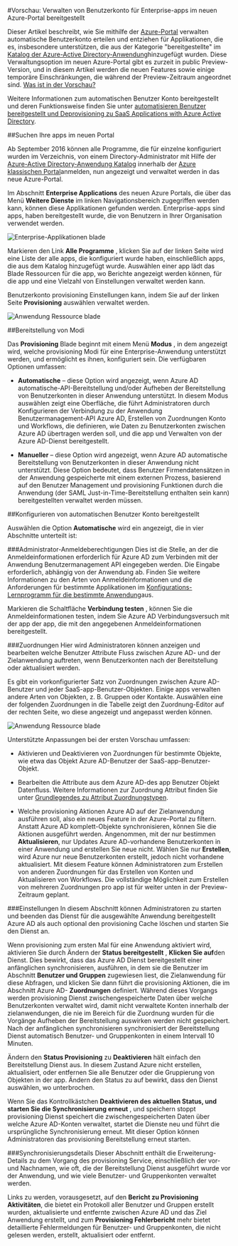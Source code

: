 <properties
    pageTitle="Benutzer bereitgestellt Management für Enterprise-apps in der Vorschau Azure Active Directory | Microsoft Azure"
    description="Informationen Sie zum Verwalten der Benutzer Konto für Enterprise-apps mit Azure Active Directory Preview bereitgestellt"
    services="active-directory"
    documentationCenter=""
    authors="asmalser"
    manager="femila"
    editor=""/>

<tags
    ms.service="active-directory"
    ms.devlang="na"
    ms.topic="article"
    ms.tgt_pltfrm="na"
    ms.workload="identity"
    ms.date="09/12/2016"
    ms.author="asmalser"/>

#<a name="preview-managing-user-account-provisioning-for-enterprise-apps-in-the-new-azure-portal"></a>Vorschau: Verwalten von Benutzerkonto für Enterprise-apps im neuen Azure-Portal bereitgestellt

Dieser Artikel beschreibt, wie Sie mithilfe der [Azure-Portal](https://portal.azure.com) verwalten automatische Benutzerkonto erteilen und entziehen für Applikationen, die es, insbesondere unterstützen, die aus der Kategorie "bereitgestellte" im [Katalog der Azure-Active Directory-Anwendung](active-directory-appssoaccess-whatis.md#get-started-with-the-azure-ad-application-gallery)hinzugefügt wurden. Diese Verwaltungsoption im neuen Azure-Portal gibt es zurzeit in public Preview-Version, und in diesem Artikel werden die neuen Features sowie einige temporäre Einschränkungen, die während der Preview-Zeitraum angeordnet sind. [Was ist in der Vorschau?](active-directory-preview-explainer.md)

Weitere Informationen zum automatischen Benutzer Konto bereitgestellt und deren Funktionsweise finden Sie unter [automatisieren Benutzer bereitgestellt und Deprovisioning zu SaaS Applications with Azure Active Directory](active-directory-saas-app-provisioning.md).

##<a name="finding-your-apps-in-the-new-portal"></a>Suchen Ihre apps im neuen Portal

Ab September 2016 können alle Programme, die für einzelne konfiguriert wurden im Verzeichnis, von einem Directory-Administrator mit Hilfe der [Azure-Active Directory-Anwendung Katalog](active-directory-appssoaccess-whatis.md#get-started-with-the-azure-ad-application-gallery) innerhalb der [Azure klassischen Portal](https://manage.windowsazure.com)anmelden, nun angezeigt und verwaltet werden in das neue Azure-Portal.

Im Abschnitt **Enterprise Applications** des neuen Azure Portals, die über das Menü **Weitere Dienste** im linken Navigationsbereich zugegriffen werden kann, können diese Applikationen gefunden werden. Enterprise-apps sind apps, haben bereitgestellt wurde, die von Benutzern in Ihrer Organisation verwendet werden.

![Enterprise-Applikationen blade][0]

Markieren den Link **Alle Programme** , klicken Sie auf der linken Seite wird eine Liste der alle apps, die konfiguriert wurde haben, einschließlich apps, die aus dem Katalog hinzugefügt wurde. Auswählen einer app lädt das Blade Ressourcen für die app, wo Berichte angezeigt werden können, für die app und eine Vielzahl von Einstellungen verwaltet werden kann.

Benutzerkonto provisioning Einstellungen kann, indem Sie auf der linken Seite **Provisioning** auswählen verwaltet werden.

![Anwendung Ressource blade][1]


##<a name="provisioning-modes"></a>Bereitstellung von Modi

Das **Provisioning** Blade beginnt mit einem Menü **Modus** , in dem angezeigt wird, welche provisioning Modi für eine Enterprise-Anwendung unterstützt werden, und ermöglicht es ihnen, konfiguriert sein. Die verfügbaren Optionen umfassen:

* **Automatische** – diese Option wird angezeigt, wenn Azure AD automatische-API-Bereitstellung und/oder Aufheben der Bereitstellung von Benutzerkonten in dieser Anwendung unterstützt. In diesem Modus auswählen zeigt eine Oberfläche, die führt Administratoren durch Konfigurieren der Verbindung zu der Anwendung Benutzermanagement-API Azure AD, Erstellen von Zuordnungen Konto und Workflows, die definieren, wie Daten zu Benutzerkonten zwischen Azure AD übertragen werden soll, und die app und Verwalten von der Azure AD-Dienst bereitgestellt.

* **Manueller** – diese Option wird angezeigt, wenn Azure AD automatische Bereitstellung von Benutzerkonten in dieser Anwendung nicht unterstützt. Diese Option bedeutet, dass Benutzer Firmendatensätzen in der Anwendung gespeicherte mit einem externen Prozess, basierend auf den Benutzer Management und provisioning Funktionen durch die Anwendung (der SAML Just-in-Time-Bereitstellung enthalten sein kann) bereitgestellten verwaltet werden müssen.


##<a name="configuring-automatic-user-account-provisioning"></a>Konfigurieren von automatischen Benutzer Konto bereitgestellt

Auswählen die Option **Automatische** wird ein angezeigt, die in vier Abschnitte unterteilt ist:

###<a name="admin-credentials"></a>Administrator-Anmeldeberechtigungen
Dies ist die Stelle, an der die Anmeldeinformationen erforderlich für Azure AD zum Verbinden mit der Anwendung Benutzermanagement API eingegeben werden. Die Eingabe erforderlich, abhängig von der Anwendung ab. Finden Sie weitere Informationen zu den Arten von Anmeldeinformationen und die Anforderungen für bestimmte Applikationen im [Konfigurations-Lernprogramm für die bestimmte Anwendung](active-directory-saas-app-provisioning.md#list-of-apps-that-support-automated-user-provisioning)aus.

Markieren die Schaltfläche **Verbindung testen** , können Sie die Anmeldeinformationen testen, indem Sie Azure AD Verbindungsversuch mit der app der app, die mit den angegebenen Anmeldeinformationen bereitgestellt.

###<a name="mappings"></a>Zuordnungen
Hier wird Administratoren können anzeigen und bearbeiten welche Benutzer Attribute Fluss zwischen Azure AD- und der Zielanwendung auftreten, wenn Benutzerkonten nach der Bereitstellung oder aktualisiert werden.

Es gibt ein vorkonfigurierter Satz von Zuordnungen zwischen Azure AD-Benutzer und jeder SaaS-app-Benutzer-Objekten. Einige apps verwalten andere Arten von Objekten, z. B. Gruppen oder Kontakte. Auswählen eine der folgenden Zuordnungen in die Tabelle zeigt den Zuordnung-Editor auf der rechten Seite, wo diese angezeigt und angepasst werden können.

![Anwendung Ressource blade][2]

Unterstützte Anpassungen bei der ersten Vorschau umfassen:

* Aktivieren und Deaktivieren von Zuordnungen für bestimmte Objekte, wie etwa das Objekt Azure AD-Benutzer der SaaS-app-Benutzer-Objekt.

* Bearbeiten die Attribute aus dem Azure AD-des app Benutzer Objekt Datenfluss. Weitere Informationen zur Zuordnung Attribut finden Sie unter [Grundlegendes zu Attribut Zuordnungstypen](active-directory-saas-customizing-attribute-mappings.md#understanding-attribute-mapping-types).

* Welche provisioning Aktionen Azure AD auf der Zielanwendung ausführen soll, also ein neues Feature in der Azure-Portal zu filtern. Anstatt Azure AD komplett-Objekte synchronisieren, können Sie die Aktionen ausgeführt werden. Angenommen, mit der nur bestimmen **Aktualisieren**, nur Updates Azure AD-vorhandene Benutzerkonten in einer Anwendung und erstellen Sie neue nicht. Wählen Sie nur **Erstellen**, wird Azure nur neue Benutzerkonten erstellt, jedoch nicht vorhandene aktualisiert. Mit diesem Feature können Administratoren zum Erstellen von anderen Zuordnungen für das Erstellen von Konten und Aktualisieren von Workflows. Die vollständige Möglichkeit zum Erstellen von mehreren Zuordnungen pro app ist für weiter unten in der Preview-Zeitraum geplant.

###<a name="settings"></a>Einstellungen
In diesem Abschnitt können Administratoren zu starten und beenden das Dienst für die ausgewählte Anwendung bereitgestellt Azure AD als auch optional den provisioning Cache löschen und starten Sie den Dienst an.

Wenn provisioning zum ersten Mal für eine Anwendung aktiviert wird, aktivieren Sie durch Ändern der **Status bereitgestellt** , **Klicken Sie auf**den Dienst. Dies bewirkt, dass das Azure AD Dienst bereitgestellt einer anfänglichen synchronisieren, ausführen, in dem sie die Benutzer im Abschnitt **Benutzer und Gruppen** zugewiesen liest, die Zielanwendung für diese Abfragen, und klicken Sie dann führt die provisioning Aktionen, die im Abschnitt Azure AD- **Zuordnungen** definiert. Während dieses Vorgangs werden provisioning Dienst zwischengespeicherte Daten über welche Benutzerkonten verwaltet wird, damit nicht verwaltete Konten innerhalb der zielanwendungen, die nie im Bereich für die Zuordnung wurden für die Vorgänge Aufheben der Bereitstellung auswirken werden nicht gespeichert. Nach der anfänglichen synchronisieren synchronisiert der Bereitstellung Dienst automatisch Benutzer- und Gruppenkonten in einem Intervall 10 Minuten.

Ändern den **Status Provisioning** zu **Deaktivieren** hält einfach den Bereitstellung Dienst aus. In diesem Zustand Azure nicht erstellen, aktualisiert, oder entfernen Sie alle Benutzer oder die Gruppierung von Objekten in der app. Ändern den Status zu auf bewirkt, dass den Dienst auswählen, wo unterbrochen.

Wenn Sie das Kontrollkästchen **Deaktivieren des aktuellen Status, und starten Sie die Synchronisierung erneut** , und speichern stoppt provisioning Dienst speichert die zwischengespeicherten Daten über welche Azure AD-Konten verwaltet, startet die Dienste neu und führt die ursprüngliche Synchronisierung erneut. Mit dieser Option können Administratoren das provisioning Bereitstellung erneut starten.

###<a name="synchronization-details"></a>Synchronisierungsdetails
Dieser Abschnitt enthält die Erweiterung-Details zu dem Vorgang des provisioning Service, einschließlich der vor- und Nachnamen, wie oft, die der Bereitstellung Dienst ausgeführt wurde vor der Anwendung, und wie viele Benutzer- und Gruppenkonten verwaltet werden.

Links zu werden, vorausgesetzt, auf den **Bericht zu Provisioning Aktivitäten**, die bietet ein Protokoll aller Benutzer und Gruppen erstellt wurden, aktualisierte und entfernte zwischen Azure AD und das Ziel Anwendung erstellt, und zum **Provisioning Fehlerbericht** mehr bietet detaillierte Fehlermeldungen für Benutzer- und Gruppenkonten, die nicht gelesen werden, erstellt, aktualisiert oder entfernt. 

[0]: ./media/active-directory-enterprise-apps-manage-provisioning/enterprise-apps-blade.PNG
[1]: ./media/active-directory-enterprise-apps-manage-provisioning/enterprise-apps-provisioning.PNG
[2]: ./media/active-directory-enterprise-apps-manage-provisioning/enterprise-apps-provisioning-mapping.PNG
